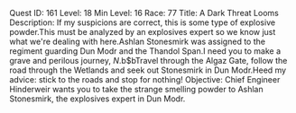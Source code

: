 Quest ID: 161
Level: 18
Min Level: 16
Race: 77
Title: A Dark Threat Looms
Description: If my suspicions are correct, this is some type of explosive powder.This must be analyzed by an explosives expert so we know just what we're dealing with here.Ashlan Stonesmirk was assigned to the regiment guarding Dun Modr and the Thandol Span.I need you to make a grave and perilous journey, $N.$b$bTravel through the Algaz Gate, follow the road through the Wetlands and seek out Stonesmirk in Dun Modr.Heed my advice: stick to the roads and stop for nothing!
Objective: Chief Engineer Hinderweir wants you to take the strange smelling powder to Ashlan Stonesmirk, the explosives expert in Dun Modr.
